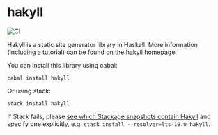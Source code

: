 # hakyll

![CI](https://github.com/jaspervdj/hakyll/workflows/CI/badge.svg)

Hakyll is a static site generator library in Haskell. More information
(including a tutorial) can be found on
[the hakyll homepage](http://jaspervdj.be/hakyll).

You can install this library using cabal:

    cabal install hakyll

Or using stack:

    stack install hakyll

If Stack fails, please [see which Stackage snapshots contain
Hakyll](https://www.stackage.org/package/hakyll/snapshots) and specify one
explicitly, e.g. `stack install --resolver=lts-19.0 hakyll`.
